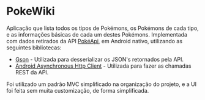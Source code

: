 # PokeWiki
Aplicação que lista todos os tipos de Pokémons, os Pokémons de cada tipo, e as informações básicas de cada um destes Pokémons.
Implementada com dados retirados da API [PokéApi](https://pokeapi.co), em Android nativo, utilizando as seguintes bibliotecas:
- [Gson](https://github.com/google/gson) - Utilizada para desserializar os JSON's retornados pela API.
- [Android Asynchronous Http Client](http://loopj.com/android-async-http/) - Utilizada para fazer as chamadas REST da API.

Foi utilizado um padrão MVC simplificado na organização do projeto, e a UI foi feita sem muita customização, de forma simplificada.
